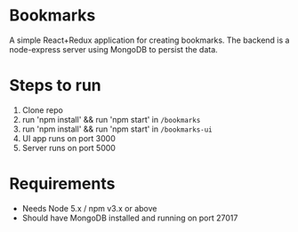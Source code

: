 Bookmarks
=========

A simple React+Redux application for creating bookmarks. The backend is a node-express server using MongoDB to persist the data.

Steps to run
=============
1) Clone repo
2) run 'npm install' && run 'npm start' in `/bookmarks`
3) run 'npm install' && run 'npm start' in `/bookmarks-ui`
4) UI app runs on port 3000 
6) Server runs on port 5000

Requirements
===============
* Needs Node 5.x / npm v3.x or above
* Should have MongoDB installed and running on port 27017
